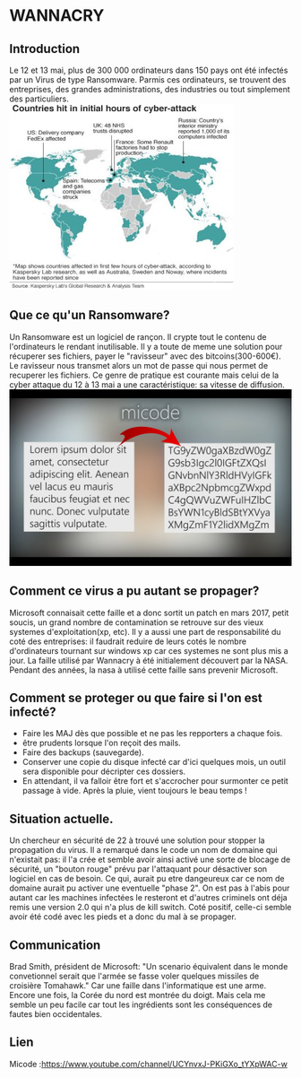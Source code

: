 # WANNACRY



## Introduction

Le 12 et 13 mai, plus de 300 000 ordinateurs dans 150 pays ont été infectés par un Virus de type Ransomware.
Parmis ces ordinateurs, se trouvent des entreprises, des grandes administrations, des industries ou tout simplement des particuliers.
![Map](image/mapran.jpg)

## Que ce qu'un Ransomware?

Un Ransomware est un logiciel de rançon. Il crypte tout le contenu de l'ordinateurs le rendant inutilisable.
Il y a toute de meme une solution pour récuperer ses fichiers, payer le "ravisseur" avec des bitcoins(300-600€).
Le ravisseur nous transmet alors un mot de passe qui nous permet de recuperer les fichiers.
Ce genre de pratique est courante mais celui de la cyber attaque du 12 à 13 mai a une caractéristique: sa vitesse de diffusion.
![Explication](image/explicationran.png)

## Comment ce virus a pu autant se propager?

Microsoft connaisait cette faille et a donc sortit un patch en mars 2017, petit soucis, un grand nombre de contamination se retrouve sur des vieux systemes d'exploitation(xp, etc).
Il y a aussi une part de responsabilité du coté des entreprises: il faudrait reduire de leurs cotés le nombre d'ordinateurs tournant sur windows xp car ces systemes ne sont plus mis a jour.
La faille utilisé par Wannacry à été initialement découvert par la NASA. Pendant des années, la nasa à utilisé cette faille sans prevenir Microsoft.


## Comment se proteger ou que faire si l'on est infecté?

<ul>
  <li>Faire les MAJ dès que possible et ne pas les repporters a chaque fois.</li>
  <li>être prudents lorsque l'on reçoit des mails.</li>
  <li>Faire des backups (sauvegarde).</li>
  <li>Conserver une copie du disque infecté car d'ici quelques mois, un outil sera disponible pour décripter ces dossiers.</li>
  <li>En attendant, il va falloir être fort et s'accrocher pour surmonter ce petit passage à vide. Après la pluie, vient toujours le beau temps !</li>
</ul>


## Situation actuelle.

  Un chercheur en sécurité de 22 à trouvé une solution pour stopper la propagation du virus.
  Il a remarqué dans le code un nom de domaine qui n'existait pas: il l'a crée et semble avoir ainsi activé une sorte de blocage de sécurité,
  un "bouton rouge" prévu par l'attaquant pour désactiver son logiciel en cas de besoin. Ce qui, aurait pu etre dangeureux car ce nom de domaine aurait pu activer une eventuelle "phase 2".
  On est pas à l'abis pour autant car les machines infectées le resteront et d'autres criminels ont déja remis une version 2.0 qui n'a plus de kill switch.
  Coté positif, celle-ci semble avoir été codé avec les pieds et a donc du mal à se propager.

## Communication

  Brad Smith, président de Microsoft:
  "Un scenario équivalent dans le monde convetionnel serait que l'armée se fasse voler quelques missiles de croisière Tomahawk." Car une faille dans l'informatique est une arme.
  Encore une fois, la Corée du nord est montrée du doigt. Mais cela me semble un peu facile car tout les ingrédients sont les conséquences de fautes bien occidentales.


## Lien

  Micode :https://www.youtube.com/channel/UCYnvxJ-PKiGXo_tYXpWAC-w
